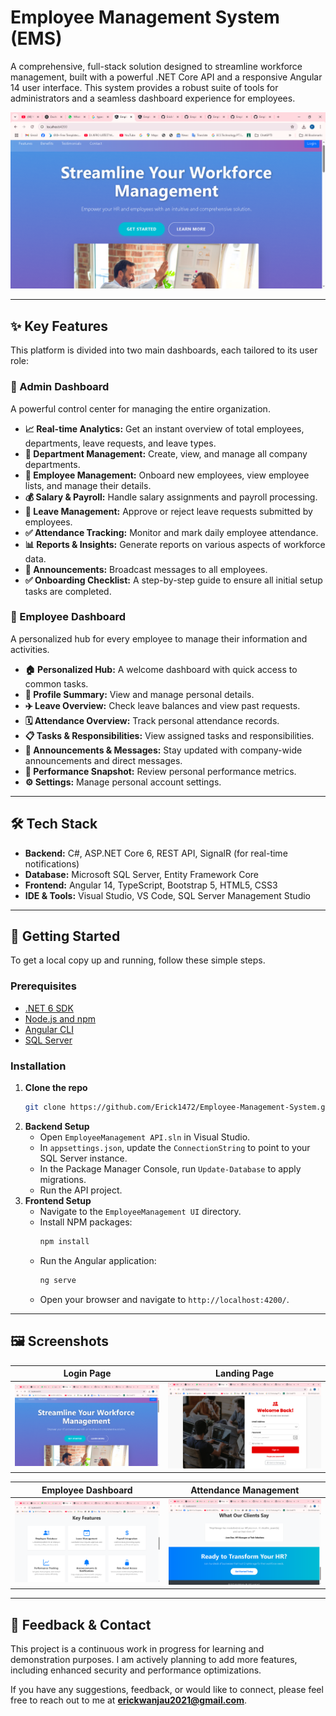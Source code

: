 # Employee Management System (EMS)

A comprehensive, full-stack solution designed to streamline workforce management, built with a powerful .NET Core API and a responsive Angular 14 user interface. This system provides a robust suite of tools for administrators and a seamless dashboard experience for employees.

![Admin Dashboard](./Screenshots/Employee%20Management%20System%20-%20Google%20Chrome%2006_22_2025%2011_39_54%20AM.png)

---

## ✨ Key Features

This platform is divided into two main dashboards, each tailored to its user role:

### 👑 Admin Dashboard
A powerful control center for managing the entire organization.
*   **📈 Real-time Analytics:** Get an instant overview of total employees, departments, leave requests, and leave types.
*   **🏢 Department Management:** Create, view, and manage all company departments.
*   **👥 Employee Management:** Onboard new employees, view employee lists, and manage their details.
*   **💰 Salary & Payroll:** Handle salary assignments and payroll processing.
*   **🌴 Leave Management:** Approve or reject leave requests submitted by employees.
*   **✅ Attendance Tracking:** Monitor and mark daily employee attendance.
*   **📊 Reports & Insights:** Generate reports on various aspects of workforce data.
*   **📢 Announcements:** Broadcast messages to all employees.
*   **✅ Onboarding Checklist:** A step-by-step guide to ensure all initial setup tasks are completed.

### 👤 Employee Dashboard
A personalized hub for every employee to manage their information and activities.
*   **🏠 Personalized Hub:** A welcome dashboard with quick access to common tasks.
*   **📝 Profile Summary:** View and manage personal details.
*   **✈️ Leave Overview:** Check leave balances and view past requests.
*   **🗓️ Attendance Overview:** Track personal attendance records.
*   **📋 Tasks & Responsibilities:** View assigned tasks and responsibilities.
*   **📣 Announcements & Messages:** Stay updated with company-wide announcements and direct messages.
*   **🚀 Performance Snapshot:** Review personal performance metrics.
*   **⚙️ Settings:** Manage personal account settings.

---

## 🛠️ Tech Stack

*   **Backend:** C#, ASP.NET Core 6, REST API, SignalR (for real-time notifications)
*   **Database:** Microsoft SQL Server, Entity Framework Core
*   **Frontend:** Angular 14, TypeScript, Bootstrap 5, HTML5, CSS3
*   **IDE & Tools:** Visual Studio, VS Code, SQL Server Management Studio

---

## 🚀 Getting Started

To get a local copy up and running, follow these simple steps.

### Prerequisites

*   [.NET 6 SDK](https://dotnet.microsoft.com/download/dotnet/6.0)
*   [Node.js and npm](https://nodejs.org/en/)
*   [Angular CLI](https://angular.io/cli)
*   [SQL Server](https://www.microsoft.com/en-us/sql-server/sql-server-downloads)

### Installation

1.  **Clone the repo**
    ```sh
    git clone https://github.com/Erick1472/Employee-Management-System.git
    ```
2.  **Backend Setup**
    *   Open `EmployeeManagement API.sln` in Visual Studio.
    *   In `appsettings.json`, update the `ConnectionString` to point to your SQL Server instance.
    *   In the Package Manager Console, run `Update-Database` to apply migrations.
    *   Run the API project.
3.  **Frontend Setup**
    *   Navigate to the `EmployeeManagement UI` directory.
    *   Install NPM packages:
        ```sh
        npm install
        ```
    *   Run the Angular application:
        ```sh
        ng serve
        ```
    *   Open your browser and navigate to `http://localhost:4200/`.

---

## 🖼️ Screenshots

| Login Page | Landing Page |
| :---: | :---: |
| ![Login](./Screenshots/Employee%20Management%20System%20-%20Google%20Chrome%2006_22_2025%2011_39_33%20AM.png) | ![Landing](./Screenshots/Employee%20Management%20System%20-%20Google%20Chrome%2006_22_2025%2011_40_51%20AM.png) |

| Employee Dashboard | Attendance Management |
| :---: | :---: |
| ![Employee Dashboard](./Screenshots/Employee%20Management%20System%20-%20Google%20Chrome%2006_22_2025%2011_40_13%20AM.png) | ![Attendance](./Screenshots/Employee%20Management%20System%20-%20Google%20Chrome%2006_22_2025%2011_40_41%20AM.png) |

---

## 💬 Feedback & Contact

This project is a continuous work in progress for learning and demonstration purposes. I am actively planning to add more features, including enhanced security and performance optimizations.

If you have any suggestions, feedback, or would like to connect, please feel free to reach out to me at **erickwanjau2021@gmail.com**.